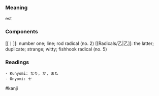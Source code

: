### Meaning

est

### Components

[[丨]]: number one; line; rod radical (no. 2) [[Radicals/乙|乙]]: the latter; duplicate; strange; witty; fishhook radical (no. 5)

### Readings

```
- Kunyomi: なり, か, また
- Onyomi: ヤ
```

#kanji